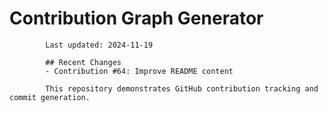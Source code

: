 # Contribution Graph Generator
            
            Last updated: 2024-11-19
            
            ## Recent Changes
            - Contribution #64: Improve README content
            
            This repository demonstrates GitHub contribution tracking and commit generation.
        